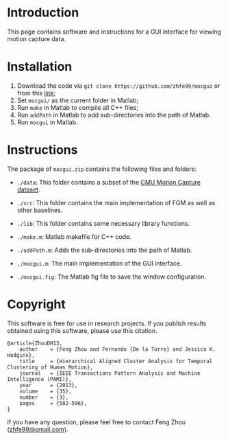 Introduction
============

This page contains software and instructions for a GUI interface for
viewing motion capture data.


Installation
============

1. Download the code via `git clone https://github.com/zhfe99/mocgui` or from this [link](https://github.com/zhfe99/mocgui/archive/master.zip);
2. Set `mocgui/` as the current folder in Matlab;
3. Run `make` in Matlab to compile all C++ files;
4. Run `addPath` in Matlab to add sub-directories into the path of Matlab.
5. Run `mocgui` in Matlab.


Instructions
============

The package of `mocgui.zip` contains the following files and folders:

- `./data`: This folder contains a subset of the [CMU Motion Capture dataset](http://mocap.cs.cmu.edu).

- `./src`: This folder contains the main implementation of FGM as well
       as other baselines.

- `./lib`: This folder contains some necessary library functions.

- `./make.m`: Matlab makefile for C++ code.

- `./addPath.m`: Adds the sub-directories into the path of Matlab.

- `./mocgui.m`: The main implementation of the GUI interface.

- `./mocgui.fig`: The Matlab fig file to save the window configuration.


Copyright
==========

This software is free for use in research projects. If you publish
results obtained using this software, please use this citation.

    @article{ZhouDH13,
        author    = {Feng Zhou and Fernando {De la Torre} and Jessica K. Hodgins},
        title     = {Hierarchical Aligned Cluster Analysis for Temporal Clustering of Human Motion},
        journal   = {IEEE Transactions Pattern Analysis and Machine Intelligence (PAMI)},
        year      = {2013},
        volume    = {35},
        number    = {3},
        pages     = {582-596},
    }

If you have any question, please feel free to contact Feng Zhou (zhfe99@gmail.com).
